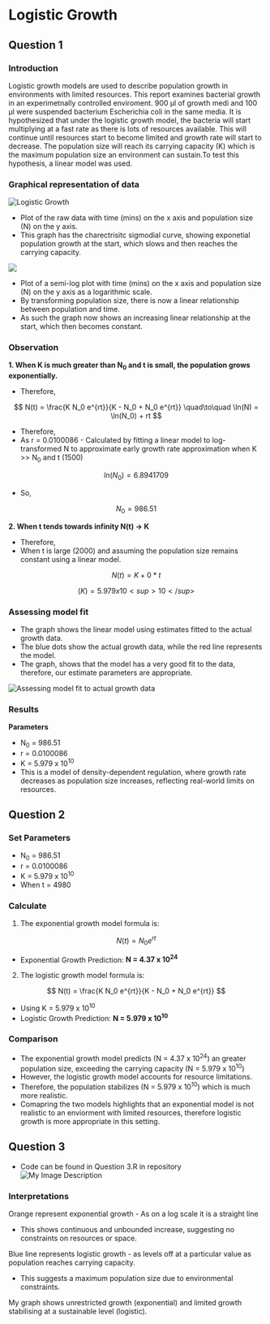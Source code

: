 # Logistic Growth
## Question 1
### Introduction 
Logistic growth models are used to describe population growth in environments with limited resources. This report examines bacterial growth in an experimetnally controlled enviroment. 900 μl of growth medi and 100 μl were suspended bacterium Escherichia coli in the same media. It is hypothesized that under the logistic growth model, the bacteria will start multiplying at a fast rate as there is lots of resources available. This will continue until resources start to become limited and growth rate will start to decrease. The population size will reach its carrying capacity (K) which is the maximum population size an environment can sustain.To test this hypothesis, a linear model was used. 

### Graphical representation of data

![Logistic Growth](https://github.com/deepminer142/logistic_growth/blob/main/raw_data_plot.png)

- Plot of the raw data with time (mins) on the x axis and population size (N) on the y axis.
- This graph has the charectrisitc sigmodial curve, showing exponetial population growth at the start, which slows and then reaches the carrying capacity.
  
![](https://github.com/deepminer142/logistic_growth/blob/main/raw_data_on_log_plot.png)

- Plot of a semi-log plot with time (mins) on the x axis and population size (N) on the y axis as a logarithmic scale.
- By transforming population size, there is now a linear relationship between population and time.
- As such the graph now shows an increasing linear relationship at the start, which then becomes constant.

### Observation
**1. When K is much greater than N<sub>0</sub> and t is small, the population grows exponentially.**

- Therefore, 

$$
N(t) = \frac{K N_0 e^{rt}}{K - N_0 + N_0 e^{rt}} \quad\to\quad \ln(N) = \ln(N_0) + rt
$$

- Therefore,
- As r = 0.0100086 - Calculated by fitting a linear model to log-transformed N to approximate early growth rate approximation when K >> N<sub>0</sub> and t (1500)

$$
ln(N_0) = 6.8941709 
$$

- So,
  
$$
N_0 = 986.51
$$

**2. When t tends towards infinity N(t) → K**

- Therefore, 
- When t is large (2000) and assuming the population size remains constant using a linear model. 

$$
N(t) = K + 0*t
$$

$$
(K) = 5.979 x 10<sup>10</sup>
$$

### Assessing model fit
- The graph shows the linear model using estimates fitted to the actual growth data.
- The blue dots show the actual growth data, while the red line represents the model.
- The graph, shows that the model has a very good fit to the data, therefore, our estimate parameters are appropriate.
  
![Assessing model fit to actual growth data](log_scaled_population_growth.png)

### Results
**Parameters** 
- N<sub>0</sub> = 986.51
- r =  0.0100086
- K = 5.979 x 10<sup>10</sup>
- This is a model of density-dependent regulation, where growth rate decreases as population size increases, reflecting real-world limits on resources.

## Question 2
### Set Parameters 
- N<sub>0</sub> = 986.51
- r =  0.0100086
- K = 5.979 x 10<sup>10</sup>
- When t = 4980

### Calculate
1. The exponential growth model formula is:

$$
N(t) = N_0 e^{rt}
$$

- Exponential Growth Prediction: **N = 4.37 x 10<sup>24</sup>**

2. The logistic growth model formula is:

$$
N(t) = \frac{K N_0 e^{rt}}{K - N_0 + N_0 e^{rt}}
$$

- Using K = 5.979 x 10<sup>10</sup>
- Logistic Growth Prediction: **N = 5.979 x 10<sup>10</sup>**

### Comparison
- The exponential growth model predicts (N = 4.37 x 10<sup>24</sup>) an greater population size, exceeding the carrying capacity (N = 5.979 x 10<sup>10</sup>)
- However, the logistic growth model accounts for resource limitations.
- Therefore, the population stabilizes (N = 5.979 x 10<sup>10</sup>) which is much more realistic.
- Comapring the two models highlights that an exponential model is not realistic to an enviorment with limited resources, therefore logistic growth is more appropriate in this setting.

## Question 3
- Code can be found in Question 3.R in repository 
![My Image Description](population_growth_comparison_with_legend.png)

### Interpretations
Orange represent exponential growth - As on a log scale it is a straight line
- This shows continuous and unbounded increase, suggesting no constraints on resources or space.

Blue line represents logistic growth - as levels off at a particular value as population reaches carrying capacity.
- This suggests a maximum population size due to environmental constraints.

My graph shows unrestricted growth (exponential) and limited growth stabilising at a sustainable level (logistic).





